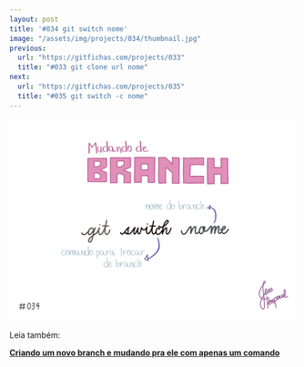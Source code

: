 ```yaml
---
layout: post
title: '#034 git switch nome'
image: "/assets/img/projects/034/thumbnail.jpg"
previous:
  url: "https://gitfichas.com/projects/033"
  title: "#033 git clone url nome"
next:
  url: "https://gitfichas.com/projects/035"
  title: "#035 git switch -c nome"
---
```


<img alt="Para trocar de branch use o comando git switch nome" src="/assets/img/projects/034/full.jpg">

Leia também:

<a href="https://jtemporal.com/criando-um-novo-branch-e-mudando-pra-ele-com-um-comando/">
  <strong>Criando um novo branch e mudando pra ele com apenas um comando</strong>
</a>